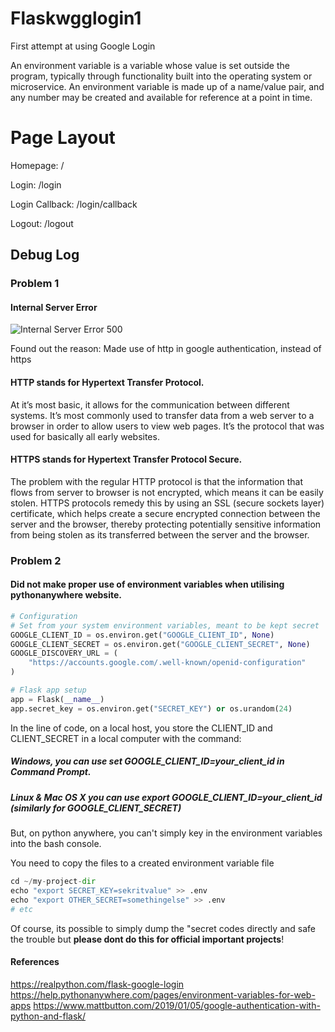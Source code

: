 # Flaskwgglogin1
First attempt at using Google Login

An environment variable is a variable whose value is set outside the program, typically through functionality built into the operating system or microservice. An environment variable is made up of a name/value pair, and any number may be created and available for reference at a point in time.

# Page Layout
Homepage: /

Login: /login

Login Callback: /login/callback

Logout: /logout

## Debug Log

### Problem 1
#### Internal Server Error
![Internal Server Error 500](https://mediatemple.zendesk.com/hc/article_attachments/202382660/500ise.jpg)

Found out the reason: Made use of http in google authentication, instead of https

#### HTTP stands for Hypertext Transfer Protocol. 
At it’s most basic, it allows for the communication between different systems. It’s most commonly used to transfer data from a web server to a browser in order to allow users to view web pages. It’s the protocol that was used for basically all early websites.

#### HTTPS stands for Hypertext Transfer Protocol Secure. 
The problem with the regular HTTP protocol is that the information that flows from server to browser is not encrypted, which means it can be easily stolen. HTTPS protocols remedy this by using an SSL (secure sockets layer) certificate, which helps create a secure encrypted connection between the server and the browser, thereby protecting potentially sensitive information from being stolen as its transferred between the server and the browser.

### Problem 2
#### Did not make proper use of environment variables when utilising pythonanywhere website.
```python
# Configuration
# Set from your system environment variables, meant to be kept secret
GOOGLE_CLIENT_ID = os.environ.get("GOOGLE_CLIENT_ID", None)
GOOGLE_CLIENT_SECRET = os.environ.get("GOOGLE_CLIENT_SECRET", None)
GOOGLE_DISCOVERY_URL = (
    "https://accounts.google.com/.well-known/openid-configuration"
)

# Flask app setup
app = Flask(__name__)
app.secret_key = os.environ.get("SECRET_KEY") or os.urandom(24)

```
In the line of code, on a local host, you store the CLIENT_ID and CLIENT_SECRET in a local computer with the command:

##### Windows, you can use   set GOOGLE_CLIENT_ID=your_client_id in Command Prompt.
##### Linux & Mac OS X you can use   export GOOGLE_CLIENT_ID=your_client_id (similarly for GOOGLE_CLIENT_SECRET)

But, on python anywhere, you can't simply key in the environment variables into the bash console.

You need to copy the files to a created environment variable file
```python
cd ~/my-project-dir
echo "export SECRET_KEY=sekritvalue" >> .env
echo "export OTHER_SECRET=somethingelse" >> .env
# etc
```
Of course, its possible to simply dump the "secret codes directly and safe the trouble but __please dont do this for official important projects__!

#### References
https://realpython.com/flask-google-login
https://help.pythonanywhere.com/pages/environment-variables-for-web-apps
https://www.mattbutton.com/2019/01/05/google-authentication-with-python-and-flask/
